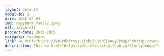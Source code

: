 ```yaml
---
layout: default
modal-id: 1
date: 2025-07-04
img: capybara_family.jpeg
alt: image-alt
project-date: 2021-2025
category: Academic
link: <a href="https://weirdkittyz.github.io/ClancyGroup/">https://weirdkittyz.github.io/ClancyGroup/</a>
description: This <a href="https://weirdkittyz.github.io/ClancyGroup/">website</a> is dedicated to the current and future members of the Capybara family.
---
```

